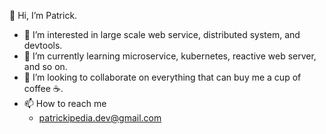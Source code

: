 👋 Hi, I’m Patrick.
- 👀 I’m interested in large scale web service, distributed system, and devtools.
- 🌱 I’m currently learning microservice, kubernetes, reactive web server, and so on.
- 💞️ I’m looking to collaborate on everything that can buy me a cup of coffee ☕️.
- 📫 How to reach me
  - patrickipedia.dev@gmail.com

